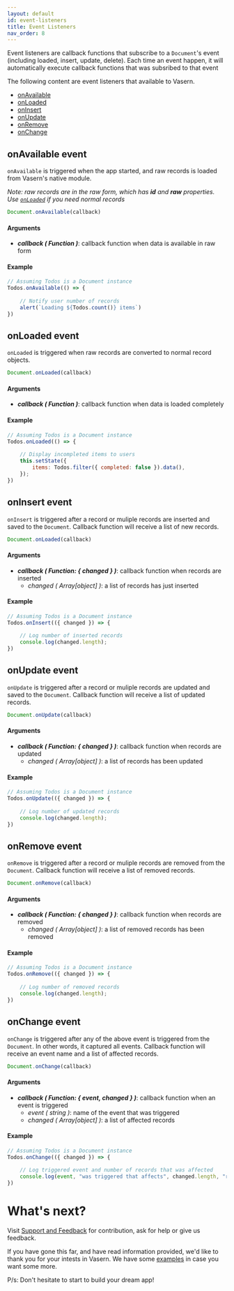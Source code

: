 ```yaml
---
layout: default
id: event-listeners
title: Event Listeners
nav_order: 8
---
```

 
Event listeners are callback functions that subscribe to a `Document`'s event
(including loaded, insert, update, delete). Each time an event happen,
it will automatically execute callback functions that was subsribed to that event

The following content are event listeners that available to Vasern.

- [onAvailable](#onavailable-event)
- [onLoaded](#onloaded-event)
- [onInsert](#oninsert-event)
- [onUpdate](#onupdate-event)
- [onRemove](#onremove-event)
- [onChange](#onchange-event)

## onAvailable event

`onAvailable` is triggered when the app started, and raw records is loaded from Vasern's native module.

_Note: raw records are in the raw form, which has **id** and **raw** properties. 
Use [`onLoaded`](#onloaded-event) if you need normal records_

```javascript
Document.onAvailable(callback)
```

#### Arguments

- **_callback ( Function )_**: callback function when data is available in raw form

#### Example

```javascript
// Assuming Todos is a Document instance
Todos.onAvailable(() => {
    
    // Notify user number of records
    alert(`Loading ${Todos.count()} items`)
})
```

## onLoaded event

`onLoaded` is triggered when raw records are converted to normal record objects.

```javascript
Document.onLoaded(callback)
```
#### Arguments

- **_callback ( Function )_**: callback function when data is loaded completely

#### Example

```javascript
// Assuming Todos is a Document instance
Todos.onLoaded(() => {
    
    // Display incompleted items to users
    this.setState({ 
        items: Todos.filter({ completed: false }).data(),
    });
})
```

## onInsert event

`onInsert` is triggered after a record or muliple records are inserted and saved to the `Document`.
Callback function will receive a list of new records.

```javascript
Document.onLoaded(callback)
```
#### Arguments

- **_callback ( Function: { changed } )_**: callback function when records are inserted
    - _changed ( Array[object] )_: a list of records has just inserted

#### Example

```javascript
// Assuming Todos is a Document instance
Todos.onInsert(({ changed }) => {
    
    // Log number of inserted records
    console.log(changed.length);
})
```

## onUpdate event

`onUpdate` is triggered after a record or muliple records are updated and saved to the `Document`.
Callback function will receive a list of updated records.

```javascript
Document.onUpdate(callback)
```
#### Arguments

- **_callback ( Function: { changed } )_**: callback function when records are updated
    - _changed ( Array[object] )_: a list of records has been updated

#### Example

```javascript
// Assuming Todos is a Document instance
Todos.onUpdate(({ changed }) => {
    
    // Log number of updated records
    console.log(changed.length);
})
```

## onRemove event

`onRemove` is triggered after a record or muliple records are removed from the `Document`.
Callback function will receive a list of removed records.

```javascript
Document.onRemove(callback)
```
#### Arguments

- **_callback ( Function: { changed } )_**: callback function when records are removed
    - _changed ( Array[object] )_: a list of removed records has been removed

#### Example

```javascript
// Assuming Todos is a Document instance
Todos.onRemove(({ changed }) => {
    
    // Log number of removed records
    console.log(changed.length);
})
```

## onChange event

`onChange` is triggered after any of the above event is triggered from the `Document`. In other words,
it captured all events. Callback function will receive an event name and a list of affected records.

```javascript
Document.onChange(callback)
```
#### Arguments

- **_callback ( Function: { event, changed } )_**: callback function when an event is triggered
    - _event ( string )_: name of the event that was triggered
    - _changed ( Array[object] )_: a list of affected records

#### Example

```javascript
// Assuming Todos is a Document instance
Todos.onChange(({ changed }) => {
    
    // Log triggered event and number of records that was affected
    console.log(event, "was triggered that affects", changed.length, "records");
})
```

# What's next?

Visit [Support and Feedback](support-and-feedback.md) for contribution, ask for help or give us feedback. 

If you have gone this far, and have read information provided, we'd like to thank you for your intests in Vasern. We have some [examples](todo-example.md) in case you want some more. 

P/s: Don't hesitate to start to build your dream app!